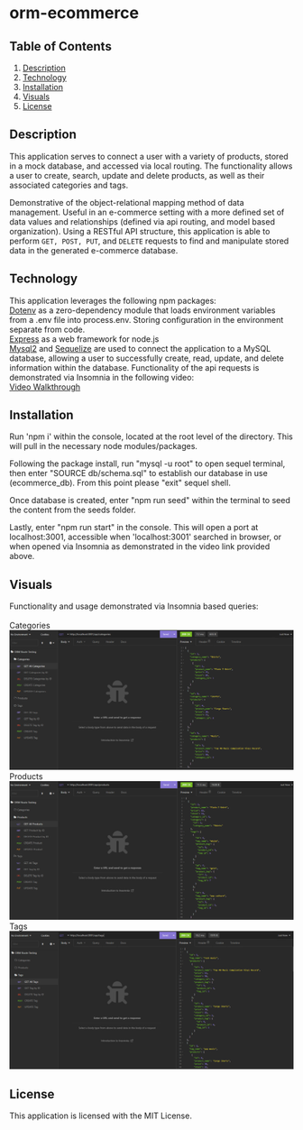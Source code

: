 # orm-ecommerce

## Table of Contents
1. [Description](#description)
2. [Technology](#technology) 
3. [Installation](#installation)
4. [Visuals](#visuals)
5. [License](#license)

## Description
This application serves to connect a user with a variety of products, stored in a mock database, and accessed via local routing. The functionality allows a user to create, search, update and delete products, as well as their associated categories and tags. 

Demonstrative of the object-relational mapping method of data management. Useful in an e-commerce setting with a more defined set of data values and relationships (defined via api routing, and model based organization). Using a RESTful API structure, this application is able to perform `GET, POST, PUT`, and `DELETE` requests to find and manipulate stored data in the generated e-commerce database.

## Technology
This application leverages the following npm packages: 
\
[Dotenv](https://www.npmjs.com/package/dotenv) as a zero-dependency module that loads environment variables from a .env file into process.env. Storing configuration in the environment separate from code. 
\
[Express](https://www.npmjs.com/package/express) as a web framework for node.js 
\
[Mysql2](https://www.npmjs.com/package/mysql2) and
[Sequelize](https://www.npmjs.com/package/sequelize) are used to connect the application to a MySQL database, allowing a user to successfully create, read, update, and delete information within the database. Functionality of the api requests is demonstrated via Insomnia in the following video:
\
[Video Walkthrough](https://drive.google.com/file/d/1ponnkLk59a53OkXTijNQUV9tyzGjjJTE/view)

## Installation
Run 'npm i' within the console, located at the root level of the directory. This will pull in the necessary node modules/packages.

Following the package install, run "mysql -u root" to open sequel terminal, then enter "SOURCE db/schema.sql" to establish our database in use (ecommerce_db). From this point please "exit" sequel shell. 

Once database is created, enter "npm run seed" within the terminal to seed the content from the seeds folder.

Lastly, enter "npm run start" in the console. This will open a port at localhost:3001, accessible when 'localhost:3001' searched in browser, or when opened via Insomnia as demonstrated in the video link provided above.

## Visuals
Functionality and usage demonstrated via Insomnia based queries:
\
\
Categories
![Categories](./Images/GetAllCategories.png)
Products
![Products](./Images/GetAllProducts.png)
Tags
![Tags](./Images/GetAllTags.png)

## License
This application is licensed with the MIT License.